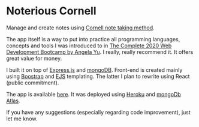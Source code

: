 # Noterious Cornell
Manage and create notes using [Cornell note taking method](https://medium.goodnotes.com/study-with-ease-the-best-way-to-take-notes-2749a3e8297b).

The app itself is a way to put into practice all programming languages, concepts and tools I was introduced to in [The Complete 2020 Web Development Bootcamp by Angela Yu](https://www.udemy.com/course/the-complete-web-development-bootcamp/). I really, really recommend it. It offers great value for money.

I built it on top of [Express.js](https://expressjs.com/) and [mongoDB](https://www.mongodb.com/). Front-end is created mainly using [Boostrap](https://getbootstrap.com/) and [EJS](https://ejs.co/) templating. The latter I plan to rewrite using React (public commitment).

The app is available [here](https://noterious-cornell.herokuapp.com). It was deployed using [Heroku](www.heroku.com) and [mongoDb Atlas](https://www.mongodb.com/cloud/atlas).

If you have any suggestions (especially regarding code improvement), just let me know.
